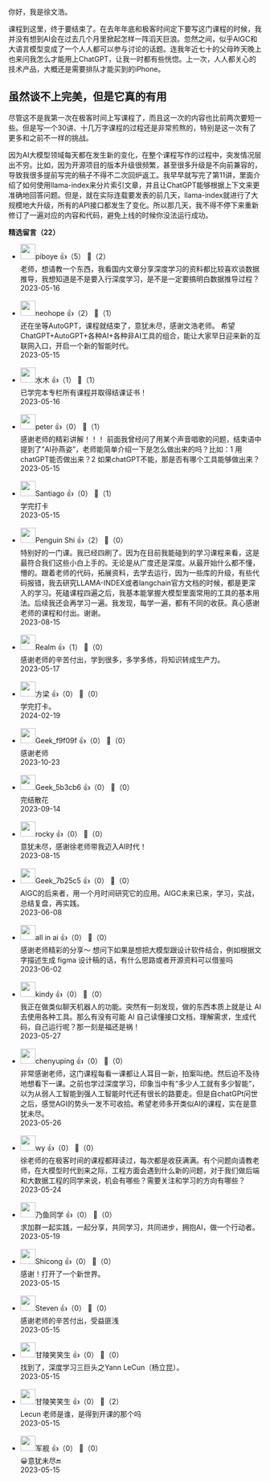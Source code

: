 你好，我是徐文浩。

课程到这里，终于要结束了。在去年年底和极客时间定下要写这门课程的时候，我并没有想到AI会在过去几个月里掀起怎样一阵滔天巨浪。忽然之间，似乎AIGC和大语言模型变成了一个人人都可以参与讨论的话题。连我年近七十的父母昨天晚上也来问我怎么才能用上ChatGPT，让我一时都有些恍惚。上一次，人人都关心的技术产品，大概还是需要排队才能买到的iPhone。

## 虽然谈不上完美，但是它真的有用

尽管这不是我第一次在极客时间上写课程了，而且这一次的内容也比前两次要短一些。但是写一个30讲、十几万字课程的过程还是非常煎熬的，特别是这一次有了更多和之前不一样的挑战。

因为AI大模型领域每天都在发生新的变化，在整个课程写作的过程中，突发情况层出不穷。比如，因为开源项目的版本升级很频繁，甚至很多升级是不向前兼容的，导致我很多提前写完的稿子不得不二次回炉返工。我早早就写完了第11讲，里面介绍了如何使用llama-index来分片索引文章，并且让ChatGPT能够根据上下文来更准确地回答问题。但是，就在实际连载要发表的前几天，llama-index就进行了大规模地大升级，所有的API接口都发生了变化。所以那几天，我不得不停下来重新修订了一遍对应的内容和代码，避免上线的时候你没法运行成功。
<div><strong>精选留言（22）</strong></div><ul>
<li><img src="https://static001.geekbang.org/account/avatar/00/10/47/00/3202bdf0.jpg" width="30px"><span>piboye</span> 👍（5） 💬（2）<div>老师，想请教一个东西，我看国内文章分享深度学习的资料都比较喜欢谈数据推导，我想知道是不是要入行深度学习，是不是一定要搞明白数据推导过程？</div>2023-05-16</li><br/><li><img src="https://static001.geekbang.org/account/avatar/00/0f/ec/13/49e98289.jpg" width="30px"><span>neohope</span> 👍（2） 💬（1）<div>还在坐等AutoGPT，课程就结束了，意犹未尽，感谢文浩老师。
希望ChatGPT+AutoGPT+各种AI+各种非AI工具的组合，能让大家早日迎来新的互联网入口，开启一个新的智能时代。</div>2023-05-15</li><br/><li><img src="https://static001.geekbang.org/account/avatar/00/13/a8/22/09c4211e.jpg" width="30px"><span>水木</span> 👍（1） 💬（1）<div>已学完本专栏所有课程并取得结课证书！</div>2023-05-16</li><br/><li><img src="https://static001.geekbang.org/account/avatar/00/10/25/87/f3a69d1b.jpg" width="30px"><span>peter</span> 👍（0） 💬（1）<div>感谢老师的精彩讲解！！！
前面我曾经问了用某个声音唱歌的问题，结束语中提到了“AI孙燕姿”，老师能简单介绍一下是怎么做出来的吗？比如：1 用chatGPT能否做出来？2 如果chatGPT不能，那是否有哪个工具能够做出来？</div>2023-05-15</li><br/><li><img src="https://static001.geekbang.org/account/avatar/00/36/82/5b/df97e03c.jpg" width="30px"><span>Santiago</span> 👍（0） 💬（1）<div>学完打卡</div>2023-05-15</li><br/><li><img src="https://static001.geekbang.org/account/avatar/00/37/a5/56/b3cf71a9.jpg" width="30px"><span>Penguin Shi</span> 👍（2） 💬（0）<div>特别好的一门课。我已经四刷了。因为在目前我能碰到的学习课程来看，这是最符合我们这些小白上手的。无论是从广度还是深度。从最开始什么都不懂，懵的。跟着老师的代码，拓展资料，去学去运行，因为一些库的升级，有些代码报错，我去研究LLAMA-INDEX或者langchain官方文档的时候，都是更深入的学习。死磕课程四遍之后，我基本能掌握大模型里面常用的工具的基本用法。后续我还会再学习一遍。我发现，每学一遍，都有不同的收获。真心感谢老师的课程和付出。谢谢。</div>2023-08-15</li><br/><li><img src="https://static001.geekbang.org/account/avatar/00/10/7f/d3/b5896293.jpg" width="30px"><span>Realm</span> 👍（1） 💬（0）<div>感谢老师的辛苦付出，学到很多，多学多练，将知识转成生产力。</div>2023-05-17</li><br/><li><img src="https://static001.geekbang.org/account/avatar/00/1c/fa/f1/7d21b2b0.jpg" width="30px"><span>方梁</span> 👍（0） 💬（0）<div>学完打卡。</div>2024-02-19</li><br/><li><img src="" width="30px"><span>Geek_f9f09f</span> 👍（0） 💬（0）<div>感谢老师</div>2023-10-23</li><br/><li><img src="https://thirdwx.qlogo.cn/mmopen/vi_32/fIBpfckbhXCq1noVicibjWYWxicUNqeVuvKAfeTC3q7mWjrBic5rAogJ2ibBAgZNpCib3mFh4vyLgVMVeTicqJstjrvdQ/132" width="30px"><span>Geek_5b3cb6</span> 👍（0） 💬（0）<div>完结散花</div>2023-09-14</li><br/><li><img src="https://static001.geekbang.org/account/avatar/00/13/54/3f/e9529259.jpg" width="30px"><span>rocky</span> 👍（0） 💬（0）<div>意犹未尽，感谢徐老师带我迈入AI时代！</div>2023-08-15</li><br/><li><img src="https://static001.geekbang.org/account/avatar/00/37/a4/2c/23ed5df4.jpg" width="30px"><span>Geek_7b25c5</span> 👍（0） 💬（0）<div>AIGC的后来者，用一个月时间研究它的应用。AIGC未来已来，学习，实战，总结复盘，再实践。</div>2023-06-08</li><br/><li><img src="https://static001.geekbang.org/account/avatar/00/13/51/64/5ff31b62.jpg" width="30px"><span>all in ai</span> 👍（0） 💬（0）<div>感谢老师精彩的分享～ 想问下如果是想把大模型跟设计软件结合，例如根据文字描述生成 figma 设计稿的话，有什么思路或者开源资料可以借鉴吗</div>2023-06-02</li><br/><li><img src="https://static001.geekbang.org/account/avatar/00/1e/35/a3/bc48ed75.jpg" width="30px"><span>kindy</span> 👍（0） 💬（0）<div>我正在做类似聊天机器人的功能。突然有一刻发现，做的东西本质上就是让 AI 去使用各种工具。那么有没有可能 AI 自己读懂接口文档，理解需求，生成代码，自己运行呢？那一刻是福还是祸！</div>2023-05-27</li><br/><li><img src="" width="30px"><span>chenyuping</span> 👍（0） 💬（0）<div>非常感谢老师，这门课程每看一课都让人耳目一新，拍案叫绝。然后迫不及待地想看下一课。之前也学过深度学习，印象当中有“多少人工就有多少智能”，以为从弱人工智能到强人工智能时代还有很长的路要走。但是自chatGPt问世之后，感觉AGI的势头一发不可收拾。希望老师多开类似AI的课程，实在是意犹未尽。</div>2023-05-26</li><br/><li><img src="https://static001.geekbang.org/account/avatar/00/10/3e/e9/116f1dee.jpg" width="30px"><span>wy</span> 👍（0） 💬（0）<div>徐老师的在极客时间的课程都拜读过，每次都是收获满满。有个问题向请教老师，在大模型时代到来之际，工程方面会遇到什么新的问题，对于我们做后端和大数据工程的同学来说，机会有哪些？需要关注和学习的方向有哪些？</div>2023-05-24</li><br/><li><img src="https://static001.geekbang.org/account/avatar/00/17/ec/c4/19f85ada.jpg" width="30px"><span>乃鱼同学</span> 👍（0） 💬（0）<div>求加群一起实践，一起分享，共同学习，共同进步，拥抱AI，做一个行动者。</div>2023-05-19</li><br/><li><img src="https://static001.geekbang.org/account/avatar/00/1d/1b/6e/3fba9d91.jpg" width="30px"><span>Shicong</span> 👍（0） 💬（0）<div>感谢！打开了一个新世界。 </div>2023-05-15</li><br/><li><img src="https://static001.geekbang.org/account/avatar/00/13/21/14/423a821f.jpg" width="30px"><span>Steven</span> 👍（0） 💬（0）<div>感谢老师的辛苦付出，受益匪浅</div>2023-05-15</li><br/><li><img src="https://static001.geekbang.org/account/avatar/00/0f/b1/da/88197585.jpg" width="30px"><span>甘陵笑笑生</span> 👍（0） 💬（0）<div>找到了，深度学习三巨头之Yann LeCun（杨立昆）。</div>2023-05-15</li><br/><li><img src="https://static001.geekbang.org/account/avatar/00/0f/b1/da/88197585.jpg" width="30px"><span>甘陵笑笑生</span> 👍（0） 💬（2）<div>Lecun 老师是谁，是得到开课的那个吗</div>2023-05-15</li><br/><li><img src="https://static001.geekbang.org/account/avatar/00/12/a4/49/1c8598d1.jpg" width="30px"><span>军舰</span> 👍（0） 💬（0）<div>😀意犹未尽🔚</div>2023-05-15</li><br/>
</ul>